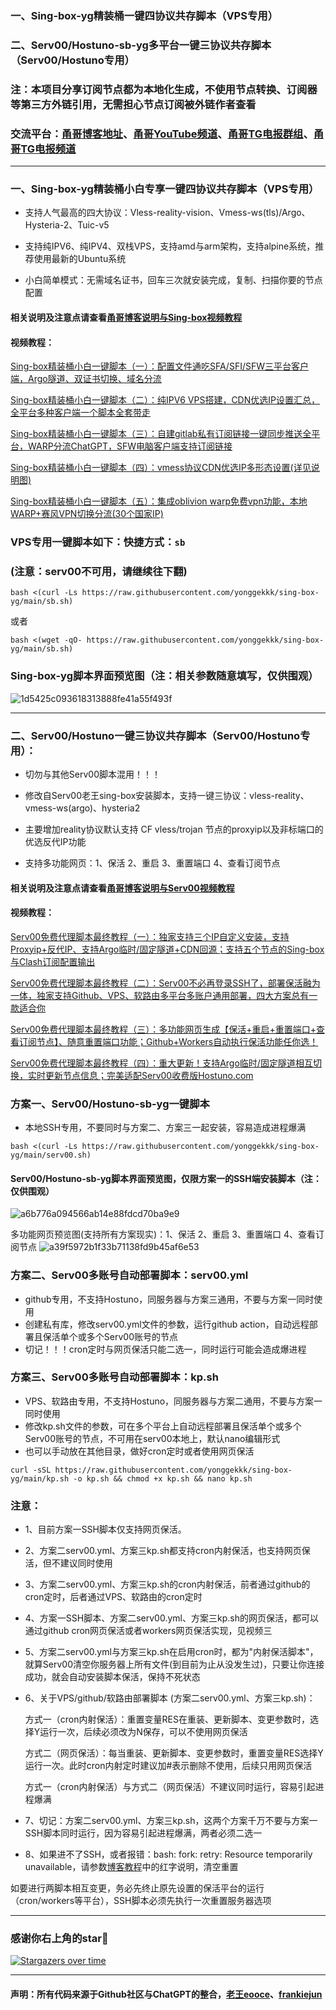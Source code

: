 ### 一、Sing-box-yg精装桶一键四协议共存脚本（VPS专用）
### 二、Serv00/Hostuno-sb-yg多平台一键三协议共存脚本（Serv00/Hostuno专用）

### 注：本项目分享订阅节点都为本地化生成，不使用节点转换、订阅器等第三方外链引用，无需担心节点订阅被外链作者查看

### 交流平台：[甬哥博客地址](https://ygkkk.blogspot.com)、[甬哥YouTube频道](https://www.youtube.com/@ygkkk)、[甬哥TG电报群组](https://t.me/+jZHc6-A-1QQ5ZGVl)、[甬哥TG电报频道](https://t.me/+DkC9ZZUgEFQzMTZl)
--------------------------------------------------------------

### 一、Sing-box-yg精装桶小白专享一键四协议共存脚本（VPS专用）

* 支持人气最高的四大协议：Vless-reality-vision、Vmess-ws(tls)/Argo、Hysteria-2、Tuic-v5

* 支持纯IPV6、纯IPV4、双栈VPS，支持amd与arm架构，支持alpine系统，推荐使用最新的Ubuntu系统

* 小白简单模式：无需域名证书，回车三次就安装完成，复制、扫描你要的节点配置

#### 相关说明及注意点请查看[甬哥博客说明与Sing-box视频教程](https://ygkkk.blogspot.com/2023/10/sing-box-yg.html)

#### 视频教程：

[Sing-box精装桶小白一键脚本（一）：配置文件通吃SFA/SFI/SFW三平台客户端，Argo隧道、双证书切换、域名分流](https://youtu.be/QwTapeVPeB0)

[Sing-box精装桶小白一键脚本（二）：纯IPV6 VPS搭建，CDN优选IP设置汇总，全平台多种客户端一个脚本全套带走](https://youtu.be/kmTgj1DundU)

[Sing-box精装桶小白一键脚本（三）：自建gitlab私有订阅链接一键同步推送全平台，WARP分流ChatGPT，SFW电脑客户端支持订阅链接](https://youtu.be/by7C2HU6-fU)

[Sing-box精装桶小白一键脚本（四）：vmess协议CDN优选IP多形态设置(详见说明图)](https://youtu.be/Qfm8DbLeb6w)

[Sing-box精装桶小白一键脚本（五）：集成oblivion warp免费vpn功能，本地WARP+赛风VPN切换分流(30个国家IP)](https://youtu.be/5Y6NPsYPws0)

### VPS专用一键脚本如下：快捷方式：```sb```
### (注意：serv00不可用，请继续往下翻)
```
bash <(curl -Ls https://raw.githubusercontent.com/yonggekkk/sing-box-yg/main/sb.sh)
```
或者
```
bash <(wget -qO- https://raw.githubusercontent.com/yonggekkk/sing-box-yg/main/sb.sh)
```

### Sing-box-yg脚本界面预览图（注：相关参数随意填写，仅供围观）

![1d5425c093618313888fe41a55f493f](https://github.com/user-attachments/assets/2b4b04a6-2de4-499a-afa1-ed78bccc50a8)

-----------------------------------------------------

### 二、Serv00/Hostuno一键三协议共存脚本（Serv00/Hostuno专用）：

* 切勿与其他Serv00脚本混用！！！

* 修改自Serv00老王sing-box安装脚本，支持一键三协议：vless-reality、vmess-ws(argo)、hysteria2

* 主要增加reality协议默认支持 CF vless/trojan 节点的proxyip以及非标端口的优选反代IP功能

* 支持多功能网页：1、保活 2、重启 3、重置端口 4、查看订阅节点

#### 相关说明及注意点请查看[甬哥博客说明与Serv00视频教程](https://ygkkk.blogspot.com/2025/01/serv00.html)

#### 视频教程：

[Serv00免费代理脚本最终教程（一）：独家支持三个IP自定义安装，支持Proxyip+反代IP、支持Argo临时/固定隧道+CDN回源；支持五个节点的Sing-box与Clash订阅配置输出](https://youtu.be/2VF9D6z2z7w)

[Serv00免费代理脚本最终教程（二）：Serv00不必再登录SSH了，部署保活融为一体，独家支持Github、VPS、软路由多平台多账户通用部署，四大方案总有一款适合你](https://youtu.be/rYeX1iU_iZ0)

[Serv00免费代理脚本最终教程（三）：多功能网页生成【保活+重启+重置端口+查看订阅节点】、随意重置端口功能；Github+Workers自动执行保活功能任你选！](https://youtu.be/9uCfFNnjNc0)

[Serv00免费代理脚本最终教程（四）：重大更新！支持Argo临时/固定隧道相互切换，实时更新节点信息；完美适配Serv00收费版Hostuno.com](https://youtu.be/XN6_vpz1NhE)

### 方案一、Serv00/Hostuno-sb-yg一键脚本 

* 本地SSH专用，不要同时与方案二、方案三一起安装，容易造成进程爆满

```
bash <(curl -Ls https://raw.githubusercontent.com/yonggekkk/sing-box-yg/main/serv00.sh)
```

#### Serv00/Hostuno-sb-yg脚本界面预览图，仅限方案一的SSH端安装脚本（注：仅供围观）
![a6b776a094566ab14e88fdcd70ba9e9](https://github.com/user-attachments/assets/90a918ed-aec7-4a1f-8159-97f3acfd0092)

多功能网页预览图(支持所有方案现实)：1、保活 2、重启 3、重置端口 4、查看订阅节点
![a39f5972b1f33b71138fd9b45af6e53](https://github.com/user-attachments/assets/a2e069ea-80cb-4953-b034-3cb518444eb7)


### 方案二、Serv00多账号自动部署脚本：serv00.yml

* github专用，不支持Hostuno，同服务器与方案三通用，不要与方案一同时使用
* 创建私有库，修改serv00.yml文件的参数，运行github action，自动远程部署且保活单个或多个Serv00账号的节点
* 切记！！！cron定时与网页保活只能二选一，同时运行可能会造成爆进程


### 方案三、Serv00多账号自动部署脚本：kp.sh

* VPS、软路由专用，不支持Hostuno，同服务器与方案二通用，不要与方案一同时使用
* 修改kp.sh文件的参数，可在多个平台上自动远程部署且保活单个或多个Serv00账号的节点，不可用在serv00本地上，默认nano编辑形式
* 也可以手动放在其他目录，做好cron定时或者使用网页保活

```
curl -sSL https://raw.githubusercontent.com/yonggekkk/sing-box-yg/main/kp.sh -o kp.sh && chmod +x kp.sh && nano kp.sh
```

### 注意：

* 1、目前方案一SSH脚本仅支持网页保活。
  
* 2、方案二serv00.yml、方案三kp.sh都支持cron内射保活，也支持网页保活，但不建议同时使用

* 3、方案二serv00.yml、方案三kp.sh的cron内射保活，前者通过github的cron定时，后者通过VPS、软路由的cron定时

* 4、方案一SSH脚本、方案二serv00.yml、方案三kp.sh的网页保活，都可以通过github cron网页保活或者workers网页保活实现，见视频三

* 5、方案二serv00.yml与方案三kp.sh在启用cron时，都为"内射保活脚本"，就算Serv00清空你服务器上所有文件(到目前为止从没发生过)，只要让你连接成功，就会自动安装脚本保活，保持不死状态

* 6、关于VPS/github/软路由部署脚本 (方案二serv00.yml、方案三kp.sh)：

  方式一（cron内射保活）：重置变量RES在重装、更新脚本、变更参数时，选择Y运行一次，后续必须改为N保存，可以不使用网页保活

  方式二（网页保活）：每当重装、更新脚本、变更参数时，重置变量RES选择Y运行一次。此时cron内射定时建议加#表示删除不使用，后续只用网页保活

  方式一（cron内射保活）与方式二（网页保活）不建议同时运行，容易引起进程爆满

* 7、切记：方案二serv00.yml、方案三kp.sh，这两个方案千万不要与方案一SSH脚本同时运行，因为容易引起进程爆满，两者必须二选一

* 8、如果进不了SSH，或者报错：bash: fork: retry: Resource temporarily unavailable，请参数[博客教程](https://ygkkk.blogspot.com/2025/01/serv00.html)中的红字说明，清空重置 

如要进行两脚本相互变更，务必先终止原先设置的保活平台的运行（cron/workers等平台），SSH脚本必须先执行一次重置服务器选项


-----------------------------------------------------

### 感谢你右上角的star🌟
[![Stargazers over time](https://starchart.cc/yonggekkk/sing-box-yg.svg)](https://starchart.cc/yonggekkk/sing-box-yg)

---------------------------------------
#### 声明：所有代码来源于Github社区与ChatGPT的整合，[老王eooce](https://github.com/eooce/Sing-box/blob/test/sb_00.sh)、[frankiejun](https://github.com/frankiejun/serv00-play/blob/main/start.sh)
